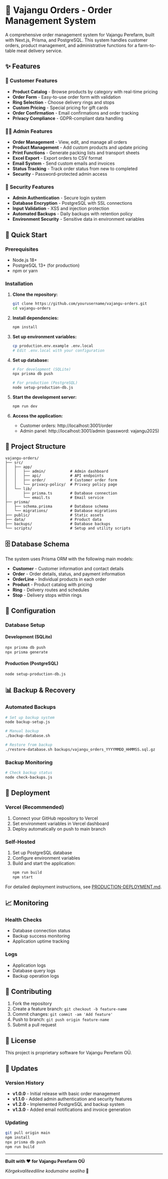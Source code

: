 # 🐷 Vajangu Orders - Order Management System

A comprehensive order management system for Vajangu Perefarm, built with Next.js, Prisma, and PostgreSQL. This system handles customer orders, product management, and administrative functions for a farm-to-table meat delivery service.

## ✨ Features

### 🛒 Customer Features
- **Product Catalog** - Browse products by category with real-time pricing
- **Order Form** - Easy-to-use order form with validation
- **Ring Selection** - Choose delivery rings and stops
- **Custom Pricing** - Special pricing for gift cards
- **Order Confirmation** - Email confirmations and order tracking
- **Privacy Compliance** - GDPR-compliant data handling

### 👨‍💼 Admin Features
- **Order Management** - View, edit, and manage all orders
- **Product Management** - Add custom products and update pricing
- **Print Functions** - Generate packing lists and transport sheets
- **Excel Export** - Export orders to CSV format
- **Email System** - Send custom emails and invoices
- **Status Tracking** - Track order status from new to completed
- **Security** - Password-protected admin access

### 🔐 Security Features
- **Admin Authentication** - Secure login system
- **Database Encryption** - PostgreSQL with SSL connections
- **Input Validation** - XSS and injection protection
- **Automated Backups** - Daily backups with retention policy
- **Environment Security** - Sensitive data in environment variables

## 🚀 Quick Start

### Prerequisites
- Node.js 18+
- PostgreSQL 13+ (for production)
- npm or yarn

### Installation

1. **Clone the repository:**
   ```bash
   git clone https://github.com/yourusername/vajangu-orders.git
   cd vajangu-orders
   ```

2. **Install dependencies:**
   ```bash
   npm install
   ```

3. **Set up environment variables:**
   ```bash
   cp production.env.example .env.local
   # Edit .env.local with your configuration
   ```

4. **Set up database:**
   ```bash
   # For development (SQLite)
   npx prisma db push
   
   # For production (PostgreSQL)
   node setup-production-db.js
   ```

5. **Start the development server:**
   ```bash
   npm run dev
   ```

6. **Access the application:**
   - Customer orders: http://localhost:3001/order
   - Admin panel: http://localhost:3001/admin (password: vajangu2025)

## 📁 Project Structure

```
vajangu-orders/
├── src/
│   ├── app/
│   │   ├── admin/           # Admin dashboard
│   │   ├── api/             # API endpoints
│   │   ├── order/           # Customer order form
│   │   └── privacy-policy/  # Privacy policy page
│   └── lib/
│       ├── prisma.ts        # Database connection
│       └── email.ts         # Email service
├── prisma/
│   ├── schema.prisma        # Database schema
│   └── migrations/          # Database migrations
├── public/                  # Static assets
├── data/                    # Product data
├── backups/                 # Database backups
└── scripts/                 # Setup and utility scripts
```

## 🗄️ Database Schema

The system uses Prisma ORM with the following main models:

- **Customer** - Customer information and contact details
- **Order** - Order details, status, and payment information
- **OrderLine** - Individual products in each order
- **Product** - Product catalog with pricing
- **Ring** - Delivery routes and schedules
- **Stop** - Delivery stops within rings

## 🔧 Configuration

### Database Setup

#### Development (SQLite)
```bash
npx prisma db push
npx prisma generate
```

#### Production (PostgreSQL)
```bash
node setup-production-db.js
```

## 📊 Backup & Recovery

### Automated Backups
```bash
# Set up backup system
node backup-setup.js

# Manual backup
./backup-database.sh

# Restore from backup
./restore-database.sh backups/vajangu_orders_YYYYMMDD_HHMMSS.sql.gz
```

### Backup Monitoring
```bash
# Check backup status
node check-backups.js
```

## 🚀 Deployment

### Vercel (Recommended)
1. Connect your GitHub repository to Vercel
2. Set environment variables in Vercel dashboard
3. Deploy automatically on push to main branch

### Self-Hosted
1. Set up PostgreSQL database
2. Configure environment variables
3. Build and start the application:
   ```bash
   npm run build
   npm start
   ```

For detailed deployment instructions, see [PRODUCTION-DEPLOYMENT.md](PRODUCTION-DEPLOYMENT.md).

## 📈 Monitoring

### Health Checks
- Database connection status
- Backup success monitoring
- Application uptime tracking

### Logs
- Application logs
- Database query logs
- Backup operation logs

## 🤝 Contributing

1. Fork the repository
2. Create a feature branch: `git checkout -b feature-name`
3. Commit changes: `git commit -am 'Add feature'`
4. Push to branch: `git push origin feature-name`
5. Submit a pull request

## 📝 License

This project is proprietary software for Vajangu Perefarm OÜ.


## 🔄 Updates

### Version History
- **v1.0.0** - Initial release with basic order management
- **v1.1.0** - Added admin authentication and security features
- **v1.2.0** - Implemented PostgreSQL and backup system
- **v1.3.0** - Added email notifications and invoice generation

### Updating
```bash
git pull origin main
npm install
npx prisma db push
npm run build
```

---

**Built with ❤️ for Vajangu Perefarm OÜ**

*Kõrgekvaliteediline kodumaine sealiha* 🐷
